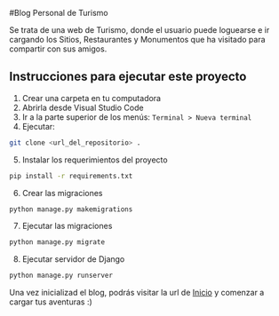 #Blog Personal de Turismo

Se trata de una web de Turismo, donde el usuario puede loguearse e ir cargando los Sitios, Restaurantes y Monumentos que ha visitado para compartir con sus amigos.

## Instrucciones para ejecutar este proyecto

1. Crear una carpeta en tu computadora
2. Abrirla desde Visual Studio Code
3. Ir a la parte superior de los menús: `Terminal > Nueva terminal`
4. Ejecutar:
```bash
git clone <url_del_repositorio> .
```
5. Instalar los requerimientos del proyecto
```bash
pip install -r requirements.txt
```
6. Crear las migraciones
```bash
python manage.py makemigrations
```
7. Ejecutar las migraciones
```bash
python manage.py migrate
```
8. Ejecutar servidor de Django
```bash
python manage.py runserver
```

Una vez inicializad el blog, podrás visitar la url de [Inicio](http://127.0.0.1:8000/) y comenzar a cargar tus aventuras :) 
